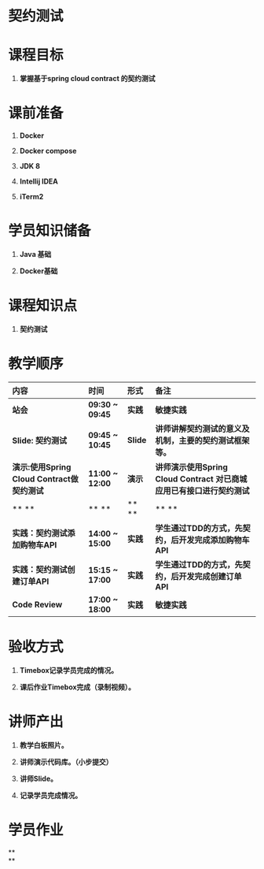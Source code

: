 # **契约测试**

# **课程目标**

1. **掌握基于spring cloud contract 的契约测试**

# **课前准备**

1. **Docker**

2. **Docker compose**

3. **JDK 8**

4. **Intellij IDEA**

5. **iTerm2**

# **学员知识储备**

1. **Java 基础**

2. **Docker基础**

# **课程知识点**

1. **契约测试**

# **教学顺序**

| **内容** | **时间** | **形式** | **备注** |
| :--- | :--- | :--- | :--- |
| **站会** | **09:30 ~ 09:45** | **实践** | **敏捷实践** |
| **Slide: 契约测试** | **09:45 ~ 10:45** | **Slide** | **讲师讲解契约测试的意义及机制，主要的契约测试框架等。** |
| **演示:使用Spring Cloud Contract做契约测试** | **11:00 ~ 12:00** | **演示** | **讲师演示使用Spring Cloud Contract 对已商城应用已有接口进行契约测试** |
| ** ** | ** ** | ** ** | ** ** |
| **实践：契约测试添加购物车API** | **14:00 ~ 15:00** | **实践** | **学生通过TDD的方式，先契约，后开发完成添加购物车API** |
| **实践：契约测试创建订单API** | **15:15 ~ 17:00** | **实践** | **学生通过TDD的方式，先契约，后开发完成创建订单API** |
| **Code Review** | **17:00 ~ 18:00** | **实践** | **敏捷实践** |

# **验收方式**

1. **Timebox记录学员完成的情况。**

2. **课后作业Timebox完成（录制视频）。**

# **讲师产出**

1. **教学白板照片。**

2. **讲师演示代码库。（小步提交）**

3. **讲师Slide。**

4. **记录学员完成情况。**

# **学员作业**

**  
**

